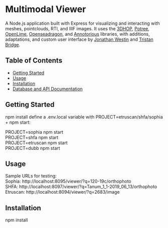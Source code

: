 # Multimodal Viewer
A Node.js application built with Express for visualizing and interacting with meshes, pointclouds, RTI, and IIIF images. It uses the <a href="https://3dhop.net">3DHOP</a>, <a href="https://github.com/potree/potree">Potree</a>, <a href="https://github.com/cnr-isti-vclab/openlime">OpenLime</a>, <a href="https://openseadragon.github.io">Openseadragon</a>, and <a href="https://annotorious.github.io">Annotorious</a> libraries, with additions, adaptations, and custom user interface by <a href="mailto:jonathan.westin@lir.gu.se">Jonathan Westin</a> and <a href="mailto:tristan.bridge@lir.gu.se">Tristan Bridge</a>.



## Table of Contents
- [Getting Started](#getting-started)
- [Usage](#usage)
- [Installation](#installation)
- [Database and API Documentation](#database-and-api-documentation)

## Getting Started

npm install
define a .env.local variable with PROJECT=etruscan/shfa/sophia + npm start:  

PROJECT=sophia npm start  
PROJECT=shfa npm start  
PROJECT=etruscan npm start  
PROJECT=dubb npm start  

## Usage

Sample URLs for testing:  
Sophia: http://localhost:8095/viewer/?q=120-19c/orthophoto   
SHFA: http://localhost:8097/viewer/?q=Tanum_1_1-2019_06_13/orthophoto  
Etruscan: http://localhost:8094/viewer/?q=2683/image  

## Installation

npm install
